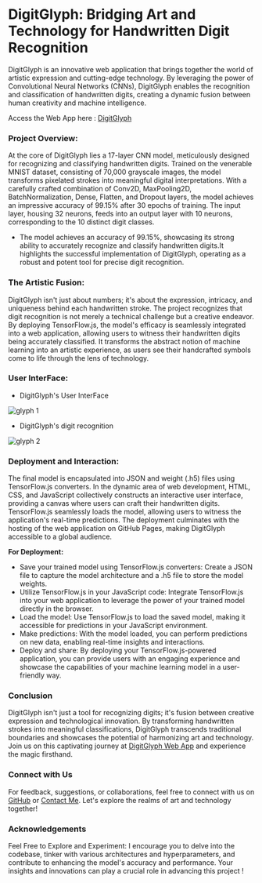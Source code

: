# DigitGlyph: Bridging Art and Technology for Handwritten Digit Recognition

DigitGlyph is an innovative web application that brings together the world of artistic expression and cutting-edge technology. By leveraging the power of Convolutional Neural Networks (CNNs), DigitGlyph enables the recognition and classification of handwritten digits, creating a dynamic fusion between human creativity and machine intelligence.


Access the Web App here : [DigitGlyph](https://gokul-raja84.github.io/DigitGlyph/)

### Project Overview:


At the core of DigitGlyph lies a 17-layer CNN model, meticulously designed for recognizing and classifying handwritten digits. Trained on the venerable MNIST dataset, consisting of 70,000 grayscale images, the model transforms pixelated strokes into meaningful digital interpretations. With a carefully crafted combination of Conv2D, MaxPooling2D, BatchNormalization, Dense, Flatten, and Dropout layers, the model achieves an impressive accuracy of 99.15% after 30 epochs of training. The input layer, housing 32 neurons, feeds into an output layer with 10 neurons, corresponding to the 10 distinct digit classes.
- The model achieves an accuracy of 99.15%, showcasing its strong ability to accurately recognize and classify handwritten digits.It highlights the successful implementation of DigitGlyph, operating as a robust and potent tool for precise digit recognition.

### The Artistic Fusion:

DigitGlyph isn't just about numbers; it's about the expression, intricacy, and uniqueness behind each handwritten stroke. The project recognizes that digit recognition is not merely a technical challenge but a creative endeavor. By deploying TensorFlow.js, the model's efficacy is seamlessly integrated into a web application, allowing users to witness their handwritten digits being accurately classified. It transforms the abstract notion of machine learning into an artistic experience, as users see their handcrafted symbols come to life through the lens of technology.

### User InterFace:

- DigitGlyph's User InterFace 

![glyph 1](https://github.com/Gokul-Raja84/DigitGlyph/assets/106546785/9c09bc9e-3725-47ef-a7b6-5ee10b5433a6)



- DigitGlyph's digit recognition

![glyph 2](https://github.com/Gokul-Raja84/DigitGlyph/assets/106546785/106711e4-1968-405e-993c-671361f20f0c)




### Deployment and Interaction:

The final model is encapsulated into JSON and weight (.h5) files using TensorFlow.js converters. In the dynamic area of web development, HTML, CSS, and JavaScript collectively constructs an interactive user interface, providing a canvas where users can craft their handwritten digits. TensorFlow.js seamlessly loads the model, allowing users to witness the application's real-time predictions. The deployment culminates with the hosting of the web application on GitHub Pages, making DigitGlyph accessible to a global audience.

**For Deployment:**
- Save your trained model using TensorFlow.js converters: Create a JSON file to capture the model architecture and a .h5 file to store the model weights.
- Utilize TensorFlow.js in your JavaScript code: Integrate TensorFlow.js into your web application to leverage the power of your trained model directly in the browser.
- Load the model: Use TensorFlow.js to load the saved model, making it accessible for predictions in your JavaScript environment.
- Make predictions: With the model loaded, you can perform predictions on new data, enabling real-time insights and interactions.
- Deploy and share: By deploying your TensorFlow.js-powered application, you can provide users with an engaging experience and showcase the capabilities of your machine learning model in a user-friendly way.

### Conclusion

DigitGlyph isn't just a tool for recognizing digits; it's fusion between creative expression and technological innovation. By transforming handwritten strokes into meaningful classifications, DigitGlyph transcends traditional boundaries and showcases the potential of harmonizing art and technology. Join us on this captivating journey at [DigitGlyph Web App](https://gokul-raja84.github.io/DigitGlyph/) and experience the magic firsthand.


### Connect with Us

For feedback, suggestions, or collaborations, feel free to connect with us on [GitHub](https://github.com/Gokul-Raja84) or [Contact Me](mailto:gokulraja840@gmail.com). Let's explore the realms of art and technology together!


### Acknowledgements

Feel Free to Explore and Experiment: I encourage you to delve into the codebase, tinker with various architectures and hyperparameters, and contribute to enhancing the model's accuracy and performance. Your insights and innovations can play a crucial role in advancing this project !

